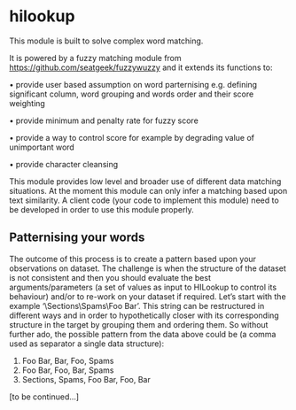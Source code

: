 # hilookup
This module is built to solve complex word matching.

It is powered by a fuzzy matching module from https://github.com/seatgeek/fuzzywuzzy and it extends its functions to:

•	provide user based assumption on word parternising e.g. defining significant column, word grouping and words order and their score weighting

•	provide minimum and penalty rate for fuzzy score

•	provide a way to control score for example by degrading value of unimportant word

•	provide character cleansing

This module provides low level and broader use of different data matching situations. At the moment this module can only infer a matching based upon text similarity. A client code (your code to implement this module) need to be developed in order to use this module properly.

## Patternising your words

The outcome of this process is to create a pattern based upon your observations on dataset. The challenge is when the structure of the dataset is not consistent and then you should evaluate the best arguments/parameters (a set of values as input to HILookup to control its behaviour) and/or to re-work on your dataset if required.
Let’s start with the example ‘\Sections\Spams\Foo Bar’. This string can be restructured in different ways and in order to hypothetically closer with its corresponding structure in the target by grouping them and ordering them. So without further ado, the possible pattern from the data above could be (a comma used as separator a single data structure):
1.	Foo Bar, Bar, Foo, Spams
2.	Foo Bar, Foo, Bar, Spams
3.	Sections, Spams, Foo Bar, Foo, Bar

[to be continued...]
